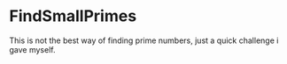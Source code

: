 # FindSmallPrimes
This is not the best way of finding prime numbers, just a quick challenge i gave myself.
